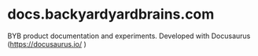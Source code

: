# docs.backyardyardbrains.com
BYB product documentation and experiments.  Developed with Docusaurus (https://docusaurus.io/  )
